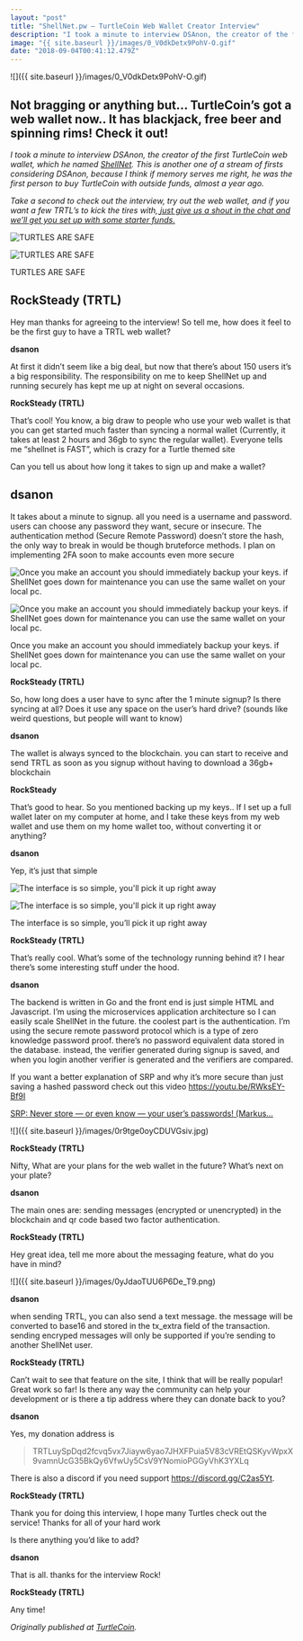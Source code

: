 ```yaml
---
layout: "post"
title: "ShellNet.pw — TurtleCoin Web Wallet Creator Interview"
description: "I took a minute to interview DSAnon, the creator of the first TurtleCoin web wallet, which he named ShellNet. This is another one of a stream of firsts considering DSAnon, because I think if memory…"
image: "{{ site.baseurl }}/images/0_V0dkDetx9PohV-O.gif"
date: "2018-09-04T00:41:12.479Z"
---
```


![]({{ site.baseurl }}/images/0_V0dkDetx9PohV-O.gif)

## Not bragging or anything but… TurtleCoin’s got a web wallet now.. It has blackjack, free beer and spinning rims! Check it out!

_I took a minute to interview DSAnon, the creator of the first TurtleCoin web wallet, which he named_ [_ShellNet_](https://shellnet.pw/)_. This is another one of a stream of firsts considering DSAnon, because I think if memory serves me right, he was the first person to buy TurtleCoin with outside funds, almost a year ago._

_Take a second to check out the interview, try out the web wallet, and if you want a few TRTL’s to kick the tires with,_[ _just give us a shout in the chat and we’ll get you set up with some starter funds._](http://chat.turtlecoin.lol/)

![TURTLES ARE SAFE](https://miro.medium.com/freeze/max/60/0*_661oumpwTm6fIC0.gif?q=20)

![TURTLES ARE SAFE](https://miro.medium.com/max/1360/0*_661oumpwTm6fIC0.gif)

TURTLES ARE SAFE

## **RockSteady (TRTL)**

Hey man thanks for agreeing to the interview! So tell me, how does it feel to be the first guy to have a TRTL web wallet?

**dsanon**

At first it didn’t seem like a big deal, but now that there’s about 150 users it’s a big responsibility. The responsibility on me to keep ShellNet up and running securely has kept me up at night on several occasions.

**RockSteady (TRTL)**

That’s cool! You know, a big draw to people who use your web wallet is that you can get started much faster than syncing a normal wallet (Currently, it takes at least 2 hours and 36gb to sync the regular wallet). Everyone tells me “shellnet is FAST”, which is crazy for a Turtle themed site

Can you tell us about how long it takes to sign up and make a wallet?

## **dsanon**

It takes about a minute to signup. all you need is a username and password. users can choose any password they want, secure or insecure. The authentication method (Secure Remote Password) doesn’t store the hash, the only way to break in would be though bruteforce methods. I plan on implementing 2FA soon to make accounts even more secure

![Once you make an account you should immediately backup your keys. if ShellNet goes down for maintenance you can use the same wallet on your local pc.](https://miro.medium.com/max/60/0*VZ0GyLaqVP3kT3gG.png?q=20)

![Once you make an account you should immediately backup your keys. if ShellNet goes down for maintenance you can use the same wallet on your local pc.](https://miro.medium.com/max/1400/0*VZ0GyLaqVP3kT3gG.png)

Once you make an account you should immediately backup your keys. if ShellNet goes down for maintenance you can use the same wallet on your local pc.

**RockSteady (TRTL)**

So, how long does a user have to sync after the 1 minute signup? Is there syncing at all? Does it use any space on the user’s hard drive? (sounds like weird questions, but people will want to know)

**dsanon**

The wallet is always synced to the blockchain. you can start to receive and send TRTL as soon as you signup without having to download a 36gb+ blockchain

**RockSteady**

That’s good to hear. So you mentioned backing up my keys.. If I set up a full wallet later on my computer at home, and I take these keys from my web wallet and use them on my home wallet too, without converting it or anything?

**dsanon**

Yep, it’s just that simple

![The interface is so simple, you'll pick it up right away](https://miro.medium.com/max/60/0*0XUPxSjT5BnNjL6k.png?q=20)

![The interface is so simple, you'll pick it up right away](https://miro.medium.com/max/1400/0*0XUPxSjT5BnNjL6k.png)

The interface is so simple, you’ll pick it up right away

**RockSteady (TRTL)**

That’s really cool. What’s some of the technology running behind it? I hear there’s some interesting stuff under the hood.

**dsanon**

The backend is written in Go and the front end is just simple HTML and Javascript. I’m using the microservices application architecture so I can easily scale ShellNet in the future. the coolest part is the authentication. I’m using the secure remote password protocol which is a type of zero knowledge password proof. there’s no password equivalent data stored in the database. instead, the verifier generated during signup is saved, and when you login another verifier is generated and the verifiers are compared.

If you want a better explanation of SRP and why it’s more secure than just saving a hashed password check out this video <https://youtu.be/RWksEY-Bf9I>

[SRP: Never store — or even know — your user’s passwords! (Markus…](https://youtu.be/RWksEY-Bf9I)

![]({{ site.baseurl }}/images/0r9tge0oyCDUVGsiv.jpg)

**RockSteady (TRTL)**

Nifty, What are your plans for the web wallet in the future? What’s next on your plate?

**dsanon**

The main ones are: sending messages (encrypted or unencrypted) in the blockchain and qr code based two factor authentication.

**RockSteady (TRTL)**

Hey great idea, tell me more about the messaging feature, what do you have in mind?

![]({{ site.baseurl }}/images/0yJdaoTUU6P6De_T9.png)

**dsanon**

when sending TRTL, you can also send a text message. the message will be converted to base16 and stored in the tx_extra field of the transaction. sending encryped messages will only be supported if you’re sending to another ShellNet user.

**RockSteady (TRTL)**

Can’t wait to see that feature on the site, I think that will be really popular! Great work so far! Is there any way the community can help your development or is there a tip address where they can donate back to you?

**dsanon**

Yes, my donation address is

> TRTLuySpDqd2fcvq5vx7Jiayw6yao7JHXFPuia5V83cVREtQSKyvWpxX9vamnUcG35BkQy6VfwUy5CsV9YNomioPGGyVhK3YXLq

There is also a discord if you need support <https://discord.gg/C2as5Yt>.

**RockSteady (TRTL)**

Thank you for doing this interview, I hope many Turtles check out the service! Thanks for all of your hard work

Is there anything you’d like to add?

**dsanon**

That is all. thanks for the interview Rock!

**RockSteady (TRTL)**

Any time!

_Originally published at_ [_TurtleCoin_](http://blog.turtlecoin.lol/archives/shellnet-pw-turtlecoin-web-wallet-creator-interview/)_._

